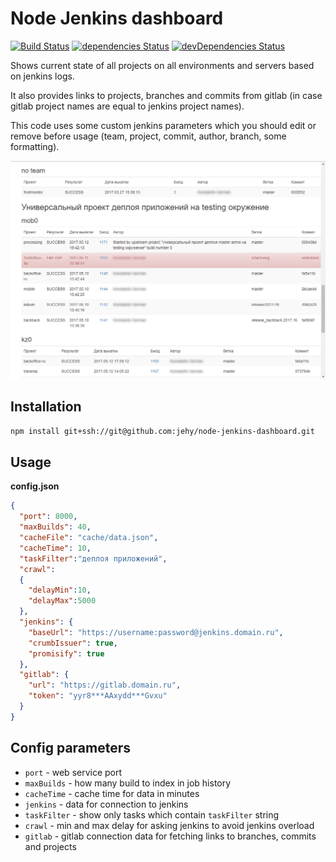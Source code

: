 # Node Jenkins dashboard

[![Build Status](https://travis-ci.org/jehy/node-jenkins-dashboard.svg?branch=master)](https://travis-ci.org/jehy/node-jenkins-dashboard)
[![dependencies Status](https://david-dm.org/jehy/node-jenkins-dashboard/status.svg)](https://david-dm.org/jehy/node-jenkins-dashboard)
[![devDependencies Status](https://david-dm.org/jehy/node-jenkins-dashboard/dev-status.svg)](https://david-dm.org/jehy/node-jenkins-dashboard?type=dev)

Shows current state of all projects on all environments and servers based on jenkins logs.

It also provides links to projects, branches and commits from gitlab (in case gitlab project
 names are equal to jenkins project names).
 
This code uses some custom jenkins parameters which you should edit or remove before usage
 (team, project, commit, author, branch, some formatting).

![Dashboard looks liek this](dashboard.png?raw=true "Dashboard")

## Installation
```bash
npm install git+ssh://git@github.com:jehy/node-jenkins-dashboard.git
```

## Usage
**config.json**
```json
{
  "port": 8000,
  "maxBuilds": 40,
  "cacheFile": "cache/data.json",
  "cacheTime": 10,
  "taskFilter":"деплоя приложений",
  "crawl":
  {
    "delayMin":10,
    "delayMax":5000
  },
  "jenkins": {
    "baseUrl": "https://username:password@jenkins.domain.ru",
    "crumbIssuer": true,
    "promisify": true
  },
  "gitlab": {
    "url": "https://gitlab.domain.ru",
    "token": "yyr8***AAxydd***Gvxu"
  }
}
```
## Config parameters
* `port` - web service port
* `maxBuilds` - how many build to index in job history
* `cacheTime` - cache time for data in minutes
* `jenkins` - data for connection to jenkins
* `taskFilter` - show only tasks which contain `taskFilter` string
* `crawl` - min and max delay for asking jenkins to avoid jenkins overload
* `gitlab` - gitlab connection data for fetching links to branches, commits and projects